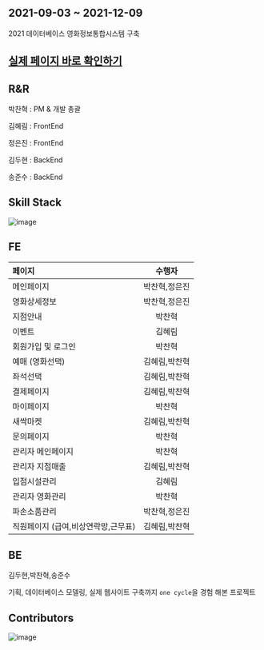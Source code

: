 ## 2021-09-03 ~ 2021-12-09

2021 데이터베이스 영화정보통합시스템 구축

## [실제 페이지 바로 확인하기](stuff/CINEMA_PAGES.pdf)

## R&R

박찬혁 : PM & 개발 총괄

김혜림 : FrontEnd

정은진 : FrontEnd

김두현 : BackEnd

송준수 : BackEnd



## Skill Stack 

![image](https://user-images.githubusercontent.com/69495129/141423441-258f2a50-74af-4081-8eca-054d73b46af1.png)



## FE

| 페이지                           | 수행자 |
| :---------------------------------- | :-----------: |
| 메인페이지                          | 박찬혁,정은진 |
| 영화상세정보                        | 박찬혁,정은진 |
| 지점안내                            |    박찬혁     |
| 이벤트                              |    김혜림     |
| 회원가입 및 로그인                  |    박찬혁     |
| 예매 (영화선택)                     | 김혜림,박찬혁 |
| 좌석선택                            | 김혜림,박찬혁 |
| 결제페이지                          | 김혜림,박찬혁 |
| 마이페이지                          |    박찬혁     |
| 새싹마켓                            | 김혜림,박찬혁 |
| 문의페이지                          |    박찬혁     |
| 관리자 메인페이지                   |    박찬혁     |
| 관리자 지점매출                     | 김혜림,박찬혁 |
| 입점시설관리                        |    김혜림     |
| 관리자 영화관리                     |    박찬혁     |
| 파손소품관리                        | 박찬혁,정은진 |
| 직원페이지 (급여,비상연락망,근무표) | 김혜림,박찬혁 |


## BE

김두현,박찬혁,송준수


기획, 데이터베이스 모델링, 실제 웹사이트 구축까지 `one cycle`을 경험 해본 프로젝트


## Contributors

![image](https://user-images.githubusercontent.com/69495129/150632894-e24063f4-4f4c-4d22-8f16-bac4b19919f4.png)

